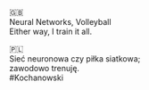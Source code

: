 <!-- ### Hi there 👋 -->

🇬🇧<br />
Neural Networks, Volleyball <br />
Either way, I train it all.


🇵🇱<br />
Sieć neuronowa czy piłka siatkowa;<br />
zawodowo trenuję.<br />
#Kochanowski

<!--
**mareksubocz/mareksubocz** is a ✨ _special_ ✨ repository because its `README.md` (this file) appears on your GitHub profile.

Here are some ideas to get you started:

- 🔭 I’m currently working on ...
- 🌱 I’m currently learning ...
- 👯 I’m looking to collaborate on ...
- 🤔 I’m looking for help with ...
- 💬 Ask me about ...
- 📫 How to reach me: ...
- 😄 Pronouns: ...
- ⚡ Fun fact: ...
-->

